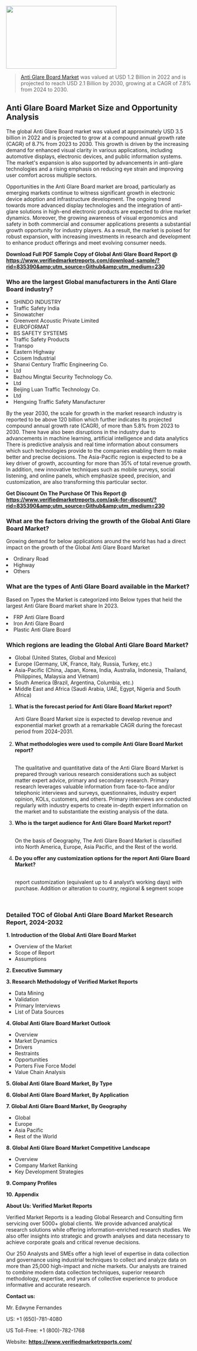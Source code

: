 <img src="https://ffe5etoiles.com/wp-content/uploads/2024/12/MST1-300x171.png" alt="" width="300" height="171" class="alignnone size-medium wp-image-20088" /><blockquote><p><p><a href="https://www.verifiedmarketreports.com/download-sample/?rid=835390&utm_source=Github&utm_medium=230" target="_blank">Anti Glare Board Market</a> was valued at USD 1.2 Billion in 2022 and is projected to reach USD 2.1 Billion by 2030, growing at a CAGR of 7.8% from 2024 to 2030.</p></blockquote><p><h2>Anti Glare Board Market Size and Opportunity Analysis</h2><p>The global Anti Glare Board market was valued at approximately USD 3.5 billion in 2022 and is projected to grow at a compound annual growth rate (CAGR) of 8.7% from 2023 to 2030. This growth is driven by the increasing demand for enhanced visual clarity in various applications, including automotive displays, electronic devices, and public information systems. The market's expansion is also supported by advancements in anti-glare technologies and a rising emphasis on reducing eye strain and improving user comfort across multiple sectors.</p><p>Opportunities in the Anti Glare Board market are broad, particularly as emerging markets continue to witness significant growth in electronic device adoption and infrastructure development. The ongoing trend towards more advanced display technologies and the integration of anti-glare solutions in high-end electronic products are expected to drive market dynamics. Moreover, the growing awareness of visual ergonomics and safety in both commercial and consumer applications presents a substantial growth opportunity for industry players. As a result, the market is poised for robust expansion, with increasing investments in research and development to enhance product offerings and meet evolving consumer needs.</p></p><p class=""><strong>Download Full PDF Sample Copy of Global Anti Glare Board Report @ <a href="https://www.verifiedmarketreports.com/download-sample/?rid=835390&amp;utm_source=Github&amp;utm_medium=230" target="_blank">https://www.verifiedmarketreports.com/download-sample/?rid=835390&amp;utm_source=Github&amp;utm_medium=230</a></strong></p><h3 id="" class="">Who are the largest Global manufacturers in the Anti Glare Board industry?</h3><p><li>SHINDO INDUSTRY</li><li> Traffic Safety India</li><li> Sinowatcher</li><li> Greenvent Acoustic Private Limited</li><li> EUROFORMAT</li><li> BS SAFETY SYSTEMS</li><li> Traffic Safety Products</li><li> Transpo</li><li> Eastern Highway</li><li> Ccisem Industrial</li><li> Shanxi Century Traffic Engineering Co.</li><li>Ltd</li><li> Bazhou Mingtai Security Technology Co.</li><li>Ltd</li><li> Beijing Luan Traffic Technology Co.</li><li>Ltd</li><li> Hengxing Traffic Safety Manufacturer</li></p><div class=""><div class="" dir="" data-message-author-role="" data-message-id="" data-message-model-slug=""><div class=""><div class=""><div class=""><div class="" dir="" data-message-author-role="" data-message-id="" data-message-model-slug=""><div class=""><div class=""><p>By the year 2030, the scale for growth in the market research industry is reported to be above 120 billion which further indicates its projected compound annual growth rate (CAGR), of more than 5.8% from 2023 to 2030. There have also been disruptions in the industry due to advancements in machine learning, artificial intelligence and data analytics There is predictive analysis and real time information about consumers which such technologies provide to the companies enabling them to make better and precise decisions. The Asia-Pacific region is expected to be a key driver of growth, accounting for more than 35% of total revenue growth. In addition, new innovative techniques such as mobile surveys, social listening, and online panels, which emphasize speed, precision, and customization, are also transforming this particular sector.</p><p><strong>Get Discount On The Purchase Of This Report @&nbsp; <a href="https://www.verifiedmarketreports.com/ask-for-discount/?rid=835390&amp;utm_source=Github&amp;utm_medium=230" target="_blank">https://www.verifiedmarketreports.com/ask-for-discount/?rid=835390&amp;utm_source=Github&amp;utm_medium=230</a></strong></p></div></div></div></div></div></div></div></div><h3 id="" class="">What are the factors driving the growth of the Global Anti Glare Board Market?</h3><p id="" class="">Growing demand for below applications around the world has had a direct impact on the growth of the Global Anti Glare Board Market</p><p id="" class=""><li>Ordinary Road</li><li> Highway</li><li> Others</li></p><h3 id="" class="">What are the types of Anti Glare Board available in the Market?</h3><p id="" class="">Based on Types the Market is categorized into Below types that held the largest Anti Glare Board market share In 2023.</p><p id="" class=""><li>FRP Anti Glare Board</li><li> Iron Anti Glare Board</li><li> Plastic Anti Glare Board</li></p><h3 id="" class="">Which regions are leading the Global Anti Glare Board Market?</h3><ul><li>Global (United States, Global and Mexico)</li><li>Europe (Germany, UK, France, Italy, Russia, Turkey, etc.)</li><li>Asia-Pacific (China, Japan, Korea, India, Australia, Indonesia, Thailand, Philippines, Malaysia and Vietnam)</li><li>South America (Brazil, Argentina, Columbia, etc.)</li><li>Middle East and Africa (Saudi Arabia, UAE, Egypt, Nigeria and South Africa)</li></ul><p><ol><li><strong>What is the forecast period for Anti Glare Board Market report?<br /></strong><br /><span data-sheets-root="1" data-sheets-value="{&quot;1&quot;:2,&quot;2&quot;:&quot;XXXX size is expected to develop revenue and exponential market growth at a remarkable CAGR during the forecast period from 2024&ndash;2030.&quot;}" data-sheets-userformat="{&quot;2&quot;:12674,&quot;4&quot;:{&quot;1&quot;:2,&quot;2&quot;:16776960},&quot;10&quot;:2,&quot;11&quot;:0,&quot;15&quot;:&quot;Arial&quot;,&quot;16&quot;:12}">Anti Glare Board Market size is expected to develop revenue and exponential market growth at a remarkable CAGR during the forecast period from 2024&ndash;2031.</span><br /><br /></li><li><strong>What methodologies were used to compile Anti Glare Board Market report?<br /><br /></strong><p>The qualitative and quantitative data of the&nbsp;Anti Glare Board Market is prepared through various research considerations such as subject matter expert advice, primary and secondary research. Primary research leverages valuable information from face-to-face and/or telephonic interviews and surveys, questionnaires, industry expert opinion, KOLs, customers, and others. Primary interviews are conducted regularly with industry experts to create in-depth expert information on the market and to substantiate the existing analysis of the data.&nbsp;</p></li><li><strong>Who is the target audience for Anti Glare Board Market report?<br /><br /></strong><p>On the basis of Geography, The&nbsp;Anti Glare Board Market is classified into North America, Europe, Asia Pacific, and the Rest of the world.</p></li><li><strong>Do you offer any customization options for the report Anti Glare Board Market?<br /><br /></strong><p>report customization (equivalent up to 4 analyst&rsquo;s working days) with purchase. Addition or alteration to country, regional &amp; segment scope</p><p>&nbsp;</p></li></ol></p><h3 id="" class="">Detailed TOC of Global Anti Glare Board Market Research Report, 2024-2032</h3><p id="" class=""><strong>1. Introduction of the Global Anti Glare Board Market</strong></p><ul><li>Overview of the Market</li><li>Scope of Report</li><li>Assumptions</li></ul><p id="" class=""><strong>2. Executive Summary</strong></p><p id="" class=""><strong>3. Research Methodology of&nbsp;Verified Market Reports</strong></p><ul><li>Data Mining</li><li>Validation</li><li>Primary Interviews</li><li>List of Data Sources</li></ul><p id="" class=""><strong>4. Global Anti Glare Board Market Outlook</strong></p><ul><li>Overview</li><li>Market Dynamics</li><li>Drivers</li><li>Restraints</li><li>Opportunities</li><li>Porters Five Force Model</li><li>Value Chain Analysis</li></ul><p id="" class=""><strong>5. Global Anti Glare Board Market, By&nbsp;Type</strong></p><p id="" class=""><strong>6. Global Anti Glare Board Market, By Application</strong></p><p id="" class=""><strong>7. Global Anti Glare Board Market, By Geography</strong></p><ul><li>Global</li><li>Europe</li><li>Asia Pacific</li><li>Rest of the World</li></ul><p id="" class=""><strong>8. Global Anti Glare Board Market Competitive Landscape</strong></p><ul><li>Overview</li><li>Company Market Ranking</li><li>Key Development Strategies</li></ul><p id="" class=""><strong>9. Company Profiles</strong></p><p id="" class=""><strong>10. Appendix</strong></p><p id="" class=""><strong>About Us: Verified Market Reports</strong></p><p id="" class="">Verified Market Reports is a leading Global Research and Consulting firm servicing over 5000+ global clients. We provide advanced analytical research solutions while offering information-enriched research studies. We also offer insights into strategic and growth analyses and data necessary to achieve corporate goals and critical revenue decisions.</p><p id="" class="">Our 250 Analysts and SMEs offer a high level of expertise in data collection and governance using industrial techniques to collect and analyze data on more than 25,000 high-impact and niche markets. Our analysts are trained to combine modern data collection techniques, superior research methodology, expertise, and years of collective experience to produce informative and accurate research.</p><p id="" class=""><strong>Contact us:</strong></p><p id="" class="">Mr. Edwyne Fernandes</p><p id="" class="">US: +1 (650)-781-4080</p><p id="" class="">US Toll-Free: +1 (800)-782-1768</p><p id="" class="">Website: <a target="" data-test-app-aware-link=""><strong>https://www.verifiedmarketreports.com/</strong></a></p>

